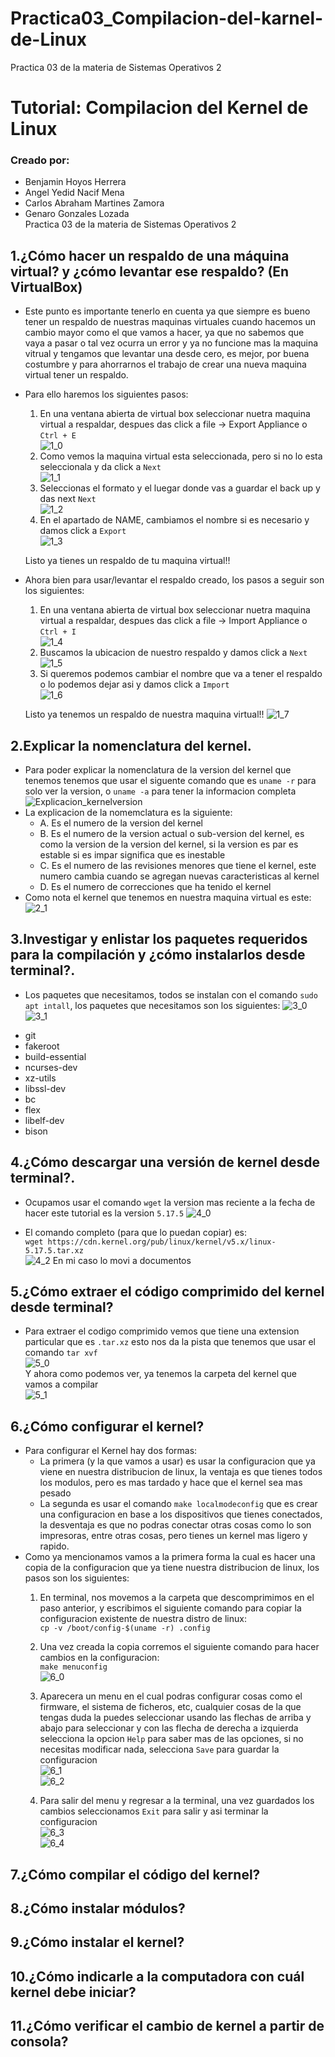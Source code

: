 # Practica03_Compilacion-del-karnel-de-Linux
Practica 03 de la materia de Sistemas Operativos 2
# Tutorial:  Compilacion del Kernel de Linux
### Creado por:
* Benjamin Hoyos Herrera 
* Angel Yedid Nacif Mena
* Carlos Abraham Martines Zamora
* Genaro Gonzales Lozada  
Practica 03 de la materia de Sistemas Operativos 2  


## 1.¿Cómo hacer un respaldo de una máquina virtual? y ¿cómo levantar ese respaldo? (En VirtualBox)    
* Este punto es importante tenerlo en cuenta ya que siempre es bueno tener un respaldo de nuestras maquinas virtuales cuando hacemos un cambio mayor como el que vamos a hacer, ya que no sabemos que vaya a pasar o tal vez ocurra un error y ya no funcione mas la maquina vitrual y tengamos que levantar una desde cero, es mejor, por buena costumbre y para ahorrarnos el trabajo de crear una nueva maquina virtual tener un respaldo.
* Para ello haremos los siguientes pasos:

    1. En una ventana abierta de virtual box seleccionar nuetra maquina virtual a respaldar, despues das click a file -> Export Appliance o ```Ctrl + E```      
    ![1_0](https://github.com/Benqui/Practica03_Compilacion-del-kernel-de-Linux/blob/main/Images/1_0.png)    
    2. Como vemos la maquina virtual esta seleccionada, pero si no lo esta seleccionala y da click a ```Next```    
    ![1_1](https://github.com/Benqui/Practica03_Compilacion-del-kernel-de-Linux/blob/main/Images/1_1.png)    
    3. Seleccionas el formato y el luegar donde vas a guardar el back up y das next ```Next```    
    ![1_2](https://github.com/Benqui/Practica03_Compilacion-del-kernel-de-Linux/blob/main/Images/1_2.png)    
    4. En el apartado de NAME, cambiamos el nombre si es necesario y damos click a ```Export```    
    ![1_3](https://github.com/Benqui/Practica03_Compilacion-del-kernel-de-Linux/blob/main/Images/1_3.png)    

    Listo ya tienes un respaldo de tu maquina virtual!!

* Ahora bien para usar/levantar el respaldo creado, los pasos a seguir son los siguientes:
    1. En una ventana abierta de virtual box seleccionar nuetra maquina virtual a respaldar, despues das click a file -> Import Appliance o ```Ctrl + I```      
    ![1_4](https://github.com/Benqui/Practica03_Compilacion-del-kernel-de-Linux/blob/main/Images/1_4.png)    
    2. Buscamos la ubicacion de nuestro respaldo y damos click a ```Next```    
    ![1_5](https://github.com/Benqui/Practica03_Compilacion-del-kernel-de-Linux/blob/main/Images/1_5.png)    
    3. Si queremos podemos cambiar el nombre que va a tener el respaldo o lo podemos dejar asi y damos click a ```Import```    
    ![1_6](https://github.com/Benqui/Practica03_Compilacion-del-kernel-de-Linux/blob/main/Images/1_6.png)    

    Listo ya tenemos un respaldo de nuestra maquina virtual!!
    ![1_7](https://github.com/Benqui/Practica03_Compilacion-del-kernel-de-Linux/blob/main/Images/1_7.png)


## 2.Explicar la nomenclatura del kernel.
* Para poder explicar la nomenclatura de la version del kernel que tenemos tenemos que usar el siguente comando que es   ```uname -r``` para solo ver la version, o ```uname -a``` para tener la informacion completa    
![Explicacion_kernelversion](https://github.com/Benqui/Practica03_Compilacion-del-kernel-de-Linux/blob/main/Images/2_0.png)
* La explicacion de la nomemclatura es la siguiente:
    - A. Es el numero de la version del kernel 
    - B. Es el numero de la version actual o sub-version del kernel, es como la version de la version del kernel, si la version es par es estable si es impar significa que es inestable
    - C. Es el numero de las revisiones menores que tiene el kernel, este numero cambia cuando se agregan nuevas caracteristicas al kernel
    - D. Es el numero de correcciones que ha tenido el kernel   
* Como nota el kernel que tenemos en nuestra maquina virtual es este:     
![2_1](https://github.com/Benqui/Practica03_Compilacion-del-kernel-de-Linux/blob/main/Images/2_1.png)


## 3.Investigar y enlistar los paquetes requeridos para la compilación y ¿cómo instalarlos desde terminal?.

* Los paquetes que necesitamos, todos se instalan con el comando ```sudo apt intall```, los paquetes que necesitamos son los siguientes:
![3_0](https://github.com/Benqui/Practica03_Compilacion-del-kernel-de-Linux/blob/main/Images/3_0.png)
![3_1](https://github.com/Benqui/Practica03_Compilacion-del-kernel-de-Linux/blob/main/Images/3_1.png)

- git
- fakeroot
- build-essential	
- ncurses-dev	
- xz-utils	
- libssl-dev	
- bc
- flex
- libelf-dev	
- bison

## 4.¿Cómo descargar una versión de kernel desde terminal?.
* Ocupamos usar el comando ```wget``` la version mas reciente a la fecha de hacer este tutorial es la version ```5.17.5```
![4_0](https://github.com/Benqui/Practica03_Compilacion-del-kernel-de-Linux/blob/main/Images/4_0.png)

* El comando completo (para que lo puedan copiar) es:    
```wget https://cdn.kernel.org/pub/linux/kernel/v5.x/linux-5.17.5.tar.xz```    
![4_2](https://github.com/Benqui/Practica03_Compilacion-del-kernel-de-Linux/blob/main/Images/4_2.png)
En mi caso lo movi a documentos

## 5.¿Cómo extraer el código comprimido del kernel desde terminal?
* Para extraer el codigo comprimido vemos que tiene una extension particular que es ```.tar.xz``` esto nos da la pista que tenemos que usar el comando ```tar xvf```  
![5_0](https://github.com/Benqui/Practica03_Compilacion-del-kernel-de-Linux/blob/main/Images/5_0.png)  
Y ahora como podemos ver, ya tenemos la carpeta del kernel que vamos a compilar  
![5_1](https://github.com/Benqui/Practica03_Compilacion-del-kernel-de-Linux/blob/main/Images/5_1.png)  

## 6.¿Cómo configurar el kernel?
* Para configurar el Kernel hay dos formas:
    - La primera (y la que vamos a usar) es usar la configuracion que ya viene en nuestra distribucion de linux, la ventaja es que tienes todos los modulos, pero es mas tardado y hace que el kernel sea mas pesado
    - La segunda es usar el comando ```make localmodeconfig``` que es crear una configuracion en base a los dispositivos que tienes conectados, la desventaja es que no podras conectar otras cosas como lo son impresoras, entre otras cosas, pero tienes un kernel mas ligero y rapido.
* Como ya mencionamos vamos a la primera forma la cual es hacer una copia de la configuracion que ya tiene nuestra distribucion de linux, los pasos son los siguientes:
    1. En terminal, nos movemos a la carpeta que descomprimimos en el paso anterior, y escribimos el siguiente comando para copiar la configuracion existente de nuestra distro de linux:  
    ```cp -v /boot/config-$(uname -r) .config```
    2. Una vez creada la copia corremos el siguiente comando para hacer cambios en la configuracion:  
    ```make menuconfig```  
    ![6_0](https://github.com/Benqui/Practica03_Compilacion-del-kernel-de-Linux/blob/main/Images/6_0.png)  

    3. Aparecera un menu en el cual podras configurar cosas como el firmware, el sistema de ficheros, etc, cualquier cosas de la que tengas duda la puedes seleccionar usando las flechas de arriba y abajo para seleccionar y con las flecha de derecha a izquierda selecciona la opcion ```Help``` para saber mas de las opciones, si no necesitas modificar nada, selecciona ```Save``` para guardar la configuracion  
    ![6_1](https://github.com/Benqui/Practica03_Compilacion-del-kernel-de-Linux/blob/main/Images/6_1.png)  
    ![6_2](https://github.com/Benqui/Practica03_Compilacion-del-kernel-de-Linux/blob/main/Images/6_2.png)  

    4. Para salir del menu y regresar a la terminal, una vez guardados los cambios seleccionamos ```Exit``` para salir y asi terminar la configuracion  
    ![6_3](https://github.com/Benqui/Practica03_Compilacion-del-kernel-de-Linux/blob/main/Images/6_3.png)  
    ![6_4](https://github.com/Benqui/Practica03_Compilacion-del-kernel-de-Linux/blob/main/Images/6_4.png)  

    
## 7.¿Cómo compilar el código del kernel?

## 8.¿Cómo instalar módulos?

## 9.¿Cómo instalar el kernel?

## 10.¿Cómo indicarle a la computadora con cuál kernel debe iniciar?

## 11.¿Cómo verificar el cambio de kernel a partir de consola?

